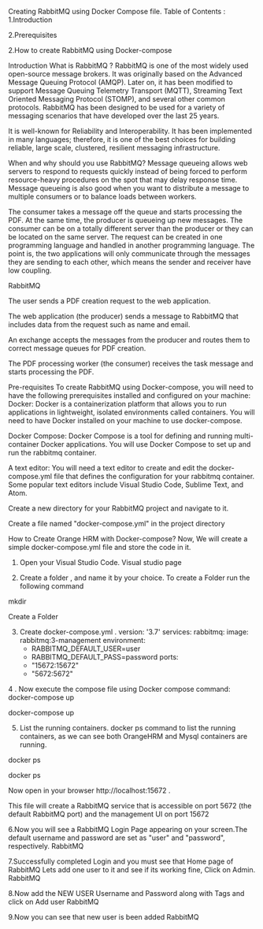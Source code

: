 Creating RabbitMQ using Docker Compose file.
Table of Contents :
1.Introduction

2.Prerequisites

2.How to create RabbitMQ using Docker-compose

Introduction
What is RabbitMQ ?
RabbitMQ is one of the most widely used open-source message brokers. It was originally based on the Advanced Message Queuing Protocol (AMQP). Later on, it has been modified to support Message Queuing Telemetry Transport (MQTT), Streaming Text Oriented Messaging Protocol (STOMP), and several other common protocols. RabbitMQ has been designed to be used for a variety of messaging scenarios that have developed over the last 25 years.

It is well-known for Reliability and Interoperability. It has been implemented in many languages; therefore, it is one of the best choices for building reliable, large scale, clustered, resilient messaging infrastructure.

When and why should you use RabbitMQ?
Message queueing allows web servers to respond to requests quickly instead of being forced to perform resource-heavy procedures on the spot that may delay response time. Message queueing is also good when you want to distribute a message to multiple consumers or to balance loads between workers.

The consumer takes a message off the queue and starts processing the PDF. At the same time, the producer is queueing up new messages. The consumer can be on a totally different server than the producer or they can be located on the same server. The request can be created in one programming language and handled in another programming language. The point is, the two applications will only communicate through the messages they are sending to each other, which means the sender and receiver have low coupling.

RabbitMQ

The user sends a PDF creation request to the web application.

The web application (the producer) sends a message to RabbitMQ that includes data from the request such as name and email.

An exchange accepts the messages from the producer and routes them to correct message queues for PDF creation.

The PDF processing worker (the consumer) receives the task message and starts processing the PDF.

Pre-requisites
To create RabbitMQ using Docker-compose, you will need to have the following prerequisites installed and configured on your machine:
Docker: Docker is a containerization platform that allows you to run applications in lightweight, isolated environments called containers. You will need to have Docker installed on your machine to use docker-compose.

Docker Compose: Docker Compose is a tool for defining and running multi-container Docker applications. You will use Docker Compose to set up and run the rabbitmq container.

A text editor: You will need a text editor to create and edit the docker-compose.yml file that defines the configuration for your rabbitmq container. Some popular text editors include Visual Studio Code, Sublime Text, and Atom.

Create a new directory for your RabbitMQ project and navigate to it.

Create a file named "docker-compose.yml" in the project directory

How to Create Orange HRM with Docker-compose?
Now, We will create a simple docker-compose.yml file and store the code in it.

1. Open your Visual Studio Code.
Visual studio page

2. Create a folder , and name it by your choice.
To create a Folder run the following command

mkdir <folder-name>

Create a Folder

3. Create docker-compose.yml .
version: '3.7'
services:
  rabbitmq:
    image: rabbitmq:3-management
    environment:
      - RABBITMQ_DEFAULT_USER=user
      - RABBITMQ_DEFAULT_PASS=password
    ports:
      - "15672:15672"
      - "5672:5672"

4 . Now execute the compose file using Docker compose command:
docker-compose up

docker-compose up

5. List the running containers.
docker ps command to list the running containers, as we can see both OrangeHRM and Mysql containers are running.

docker ps

docker ps

Now open in your browser http://localhost:15672 .

This file will create a RabbitMQ service that is accessible on port 5672 (the default RabbitMQ port) and the management UI on port 15672

6.Now you will see a RabbitMQ Login Page appearing on your screen.The default username and password are set as "user" and "password", respectively.
RabbitMQ

7.Successfully completed Login and you must see that Home page of RabbitMQ
Lets add one user to it and see if its working fine, Click on Admin.
RabbitMQ

8.Now add the NEW USER Username and Password along with Tags and click on Add user
RabbitMQ

9.Now you can see that new user is been added
RabbitMQ